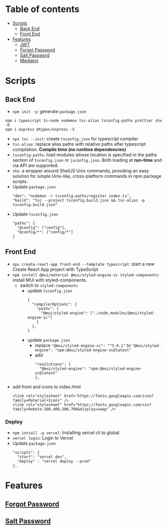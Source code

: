 # Table of contents

- [Scripts](#scripts)
  - [Back End](#back-end)
  - [Front End](#front-end)
- [Features](#features)
  - [JWT](/back-end/docs/jwt.md)
  - [Forgot Password](#forgot-password)
  - [Salt Password](/back-end/docs/salt-password.md)
  - [Mediator](/back-end/docs/mediator.md)

# Scripts

## Back End
- `npm init -y`: generate `package.json`

```
npm i typescript ts-node nodemon tsc-alias tsconfig-paths prettier shx -D
npm i express @types/express -S
```
- `npx tsc --init`: create `tsconfig.json` for typescript compiler
- `tsc-alias`: replace alias paths with relative paths after typescript compilation. **Compile time (no runtime dependencies)**
- `tsconfig-paths`: load modules whose location is specified in the paths section of `tsconfig.json` or `jsconfig.json`. Both loading at **run-time** and via API are supported.
- `shx`: a wrapper around ShellJS Unix commands, providing an easy solution for simple Unix-like, cross-platform commands in npm package scripts.
- Update `package.json`
  ```
  "dev": "nodemon -r tsconfig-paths/register index.ts",
  "build": "tsc --project tsconfig.build.json && tsc-alias -p tsconfig.build.json"
  ```
- Update `tsconfig.json`
  ```
  "paths": {
    "@config": ["config"],
    "@config/*": ["config/*"]
  }
  ```

## Front End

- `npx create-react-app front-end --template typescript`: start a new Create React App project with TypeScript
- `npm install @mui/material @mui/styled-engine-sc styled-components`: install MUI with styled-components.
  - switch to `styled-components`
    - update `tsconfig.json`
      ```
      {
        "compilerOptions": {
          "paths": {
            "@mui/styled-engine": ["./node_modules/@mui/styled-engine-sc"]
          }
        },
      }
      ```
    - update `package.json`
      - replace `"@mui/styled-engine-sc": "^5.6.1"` to `"@mui/styled-engine": "npm:@mui/styled-engine-sc@latest"`
      - add
        ```
        "resolutions": {
          "@mui/styled-engine": "npm:@mui/styled-engine-sc@latest"
        },
        ```
- add front and icons to index.html
  ```
  <link rel="stylesheet" href="https://fonts.googleapis.com/icon?family=Material+Icons" />
  <link rel="stylesheet" href="https://fonts.googleapis.com/css?family=Roboto:300,400,500,700&display=swap" />
  ```


### Deploy
- `npm install -g vercel`: Installing vercel cli to global
- `vercel login`: Login to Vercel
- Update `package.json`
  ```
  "scripts": {
    "start": "vercel dev",
    "deploy" : "vercel deploy --prod"
  },
  ```

# Features

## [Forgot Password](https://www.notion.so/nhat-quang/Forgot-Password-2eb55da1b8d64a2985f85e17c2cf0ea4)
## [Salt Password](/back-end/docs/salt-password.md)
